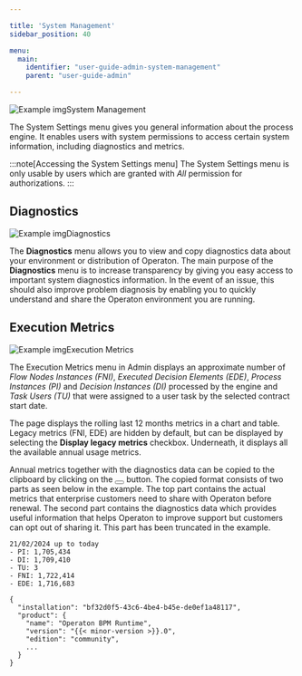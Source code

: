 ```yaml
---

title: 'System Management'
sidebar_position: 40

menu:
  main:
    identifier: "user-guide-admin-system-management"
    parent: "user-guide-admin"

---
```



![Example img](./img/admin-system-management.png)System Management

The System Settings menu gives you general information about the process engine. It enables users with system permissions to access certain system information, including diagnostics and metrics.

:::note[Accessing the System Settings menu]
The System Settings menu is only usable by users which are granted with *All* permission for authorizations.
:::

## Diagnostics

![Example img](./img/admin-diagnostics.png)Diagnostics

The **Diagnostics** menu allows you to view and copy diagnostics data about your environment or distribution of Operaton. The main purpose of the **Diagnostics** menu is to increase transparency by giving you easy access to important system diagnostics information. In the event of an issue, this should also improve problem diagnosis by enabling you to quickly understand and share the Operaton environment you are running.

## Execution Metrics

![Example img](./img/admin-execution-metrics.png)Execution Metrics

The Execution Metrics menu in Admin displays an approximate number of *Flow Nodes Instances (FNI)*,
*Executed Decision Elements (EDE)*, *Process Instances (PI)* and *Decision
Instances (DI)* processed by the engine and *Task Users (TU)* that were assigned to a
user task by the selected contract start date.

The page displays the rolling last 12 months metrics in a chart and table.
Legacy metrics (FNI, EDE) are hidden by default, but can be displayed by selecting the **Display legacy metrics** checkbox.
Underneath, it displays all the available annual usage metrics.

Annual metrics together with the diagnostics data can be copied to the clipboard by clicking on
the <button class="btn btn-xs"><i class="glyphicon glyphicon-copy"></i></button> button.
The copied format consists of two parts as seen below in the example.
The top part contains the actual metrics that enterprise customers need to share with Operaton before renewal.
The second part contains the diagnostics data which provides useful information that helps Operaton to improve support but customers can opt out of sharing it.
This part has been truncated in the example.

```
21/02/2024 up to today
- PI: 1,705,434
- DI: 1,709,410
- TU: 3
- FNI: 1,722,414
- EDE: 1,716,683

{
  "installation": "bf32d0f5-43c6-4be4-b45e-de0ef1a48117",
  "product": {
    "name": "Operaton BPM Runtime",
    "version": "{{< minor-version >}}.0",
    "edition": "community",
    ...
  }
}
```
